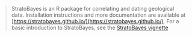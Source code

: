 > StratoBayes is an R package for correlating and dating geological data. Installation instructions and more documentation are available at [https://stratobayes.github.io/](https://stratobayes.github.io/).
For a basic introduction to StratoBayes, see the [StratoBayes vignette](https://stratobayes.github.io/vignettes/StratoBayes.html)
